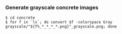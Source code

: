 ### Generate grayscale concrete images

```
$ cd concrete
$ for f in `ls`; do convert $f -colorspace Gray grayscale/"${f%_*_*_*_*.png}"_grayscale.png; done
```
